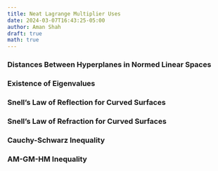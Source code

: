 ```yaml
---
title: Neat Lagrange Multiplier Uses
date: 2024-03-07T16:43:25-05:00
author: Aman Shah
draft: true
math: true
---
```


### Distances Between Hyperplanes in Normed Linear Spaces
### Existence of Eigenvalues
### Snell’s Law of Reflection for Curved Surfaces
### Snell’s Law of Refraction for Curved Surfaces
### Cauchy-Schwarz Inequality
### AM-GM-HM Inequality